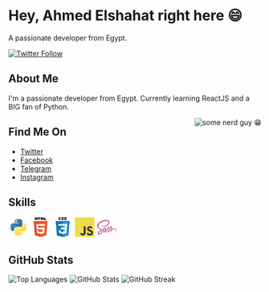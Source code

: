 # Hey, Ahmed Elshahat right here 😄
A passionate developer from Egypt.

[![Twitter Follow](https://img.shields.io/twitter/follow/MrStarkEG1?style=social)](https://twitter.com/MrStarkEG1)

## About Me

I'm a passionate developer from Egypt. Currently learning ReactJS and a BIG fan of Python.

<div style="float: right;">
  <img src="https://media.tenor.com/NOYF3f82b_gAAAAC/programmer.gif" alt="some nerd guy 😁" width="200" height="200" />
</div>

## Find Me On

- [Twitter](https://twitter.com/MrStarkEG1)
- [Facebook](https://www.facebook.com/MrStarkEG/)
- [Telegram](https://t.me/MrStarkEG)
- [Instagram](https://www.instagram.com/stark.eg/)

## Skills
<img src="https://raw.githubusercontent.com/devicons/devicon/master/icons/python/python-original.svg" width="40" height="40" alt="Python">
<img src="https://raw.githubusercontent.com/devicons/devicon/master/icons/html5/html5-original-wordmark.svg" width="40" height="40" alt="HTML5">
<img src="https://raw.githubusercontent.com/devicons/devicon/master/icons/css3/css3-original-wordmark.svg" width="40" height="40" alt="CSS3">
<img src="https://raw.githubusercontent.com/devicons/devicon/master/icons/javascript/javascript-original.svg" width="40" height="40" alt="JavaScript">
<img src="https://raw.githubusercontent.com/devicons/devicon/master/icons/sass/sass-original.svg" width="40" height="40" alt="SASS">

## GitHub Stats

![Top Languages](https://github-readme-stats.vercel.app/api/top-langs/?username=MrStarkEG&layout=compact&show_icons=true&locale=en)
![GitHub Stats](https://github-readme-stats.vercel.app/api?username=MrStarkEG&show_icons=true&locale=en)
![GitHub Streak](https://github-readme-streak-stats.herokuapp.com/?user=MrStarkEG)
